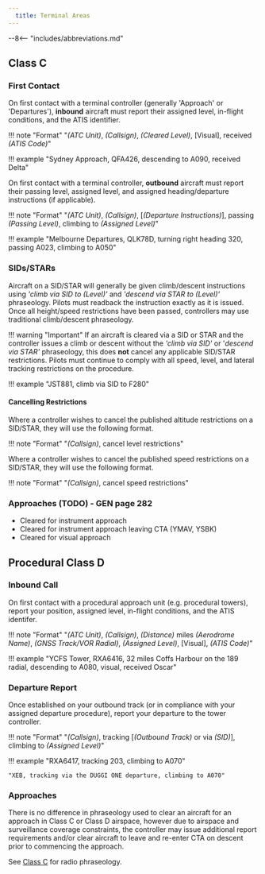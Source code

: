 ```yaml
---
  title: Terminal Areas
---
```


--8<-- "includes/abbreviations.md"

## Class C
### First Contact
On first contact with a terminal controller (generally 'Approach' or 'Departures'), **inbound** aircraft must report their assigned level, in-flight conditions, and the ATIS identifier.

!!! note "Format"
    "*(ATC Unit)*, *(Callsign)*, *(Cleared Level)*, [Visual], received *(ATIS Code)*"

!!! example
    "Sydney Approach, QFA426, descending to A090, received Delta"

On first contact with a terminal controller, **outbound** aircraft must report their passing level, assigned level, and assigned heading/departure instructions (if applicable).

!!! note "Format"
    "*(ATC Unit)*, *(Callsign)*, [*(Departure Instructions)*], passing *(Passing Level)*, climbing to *(Assigned Level)*"

!!! example
    "Melbourne Departures, QLK78D, turning right heading 320, passing A023, climbing to A050"

### SIDs/STARs
Aircraft on a SID/STAR will generally be given climb/descent instructions using *'climb via SID to (Level)'* and *'descend via STAR to (Level)'* phraseology. Pilots must readback the instruction exactly as it is issued. Once all height/speed restrictions have been passed, controllers may use traditional climb/descent phraseology.

!!! warning "Important"
    If an aircraft is cleared via a SID or STAR and the controller issues a climb or descent without the *'climb via SID'* or '*descend via STAR'* phraseology, this does **not** cancel any applicable SID/STAR restrictions. Pilots must continue to comply with all speed, level, and lateral tracking restrictions on the procedure.

!!! example
    "JST881, climb via SID to F280"

#### Cancelling Restrictions
Where a controller wishes to cancel the published altitude restrictions on a SID/STAR, they will use the following format.

!!! note "Format"
    "*(Callsign)*, cancel level restrictions"

Where a controller wishes to cancel the published speed restrictions on a SID/STAR, they will use the following format.

!!! note "Format"
    "*(Callsign)*, cancel speed restrictions"

### Approaches (TODO) - GEN page 282
- Cleared for instrument approach
- Cleared for instrument approach leaving CTA (YMAV, YSBK)
- Cleared for visual approach

## Procedural Class D
### Inbound Call
On first contact with a procedural approach unit (e.g. procedural towers), report your position, assigned level, in-flight conditions, and the ATIS identifer.

!!! note "Format"
    "*(ATC Unit)*, *(Callsign)*, *(Distance)* miles *(Aerodrome Name)*, *(GNSS Track/VOR Radial)*, *(Assigned Level)*, \[Visual], *(ATIS Code)*"

!!! example
    "YCFS Tower, RXA6416, 32 miles Coffs Harbour on the 189 radial, descending to A080, visual, received Oscar"

### Departure Report
Once established on your outbound track (or in compliance with your assigned departure procedure), report your departure to the tower controller.

!!! note "Format"
    "*(Callsign)*, tracking [*(Outbound Track)* or via *(SID)*], climbing to *(Assigned Level)*"

!!! example
    "RXA6417, tracking 203, climbing to A070"  

    "XEB, tracking via the DUGGI ONE departure, climbing to A070"

### Approaches
There is no difference in phraseology used to clear an aircraft for an approach in Class C or Class D airspace, however due to airspace and surveillance coverage constraints, the controller may issue additional report requirements and/or clear aircraft to leave and re-enter CTA on descent prior to commencing the approach.

See [Class C](#approaches) for radio phraseology.
